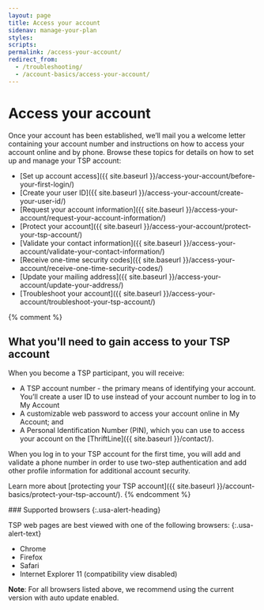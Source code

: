 ```yaml
---
layout: page
title: Access your account
sidenav: manage-your-plan
styles:
scripts:
permalink: /access-your-account/
redirect_from:
  - /troubleshooting/
  - /account-basics/access-your-account/
---
```


# Access your account

Once your account has been established, we’ll mail you a welcome letter containing your account number and instructions on how to access your account online and by phone.
Browse these topics for details on how to set up and manage your TSP account:

- [Set up account access]({{ site.baseurl }}/access-your-account/before-your-first-login/)
- [Create your user ID]({{ site.baseurl }}/access-your-account/create-your-user-id/)
- [Request your account information]({{ site.baseurl }}/access-your-account/request-your-account-information/)
- [Protect your account]({{ site.baseurl }}/access-your-account/protect-your-tsp-account/)
- [Validate your contact information]({{ site.baseurl }}/access-your-account/validate-your-contact-information/)
- [Receive one-time security codes]({{ site.baseurl }}/access-your-account/receive-one-time-security-codes/)
- [Update your mailing address]({{ site.baseurl }}/access-your-account/update-your-address/)
- [Troubleshoot your account]({{ site.baseurl }}/access-your-account/troubleshoot-your-tsp-account/)

{% comment %}
## What you'll need to gain access to your TSP account

When you become a TSP participant, you will receive:

+ A TSP account number - the primary means of identifying your account. You’ll create a user ID to use instead of your account number to log in to <span data-term="My Account" class="js-glossary-toggle term term-end">My Account</span>
+ A customizable web password to access your account online in My Account; and
+ A Personal Identification Number (PIN), which you can use to access your account on the [ThriftLine]({{ site.baseurl }}/contact/).

When you log in to your TSP account for the first time, you will add and validate a phone number in order to use <span data-term="Two-step authentication" class="js-glossary-toggle term term-end">two-step authentication</span> and add other profile information for additional account security.

Learn more about [protecting your TSP account]({{ site.baseurl }}/account-basics/protect-your-tsp-account/).
{% endcomment %}


<div class="usa-alert  usa-alert-info usa-alert-paragraph">
<div class="usa-alert-body" markdown="1">
### Supported browsers
{:.usa-alert-heading}

TSP web pages are best viewed with one of the following browsers:
{:.usa-alert-text}

- Chrome
- Firefox
- Safari
- Internet Explorer 11 (compatibility view disabled)

**Note**: For all browsers listed above, we recommend using the current version with auto update enabled.
</div>
</div>
